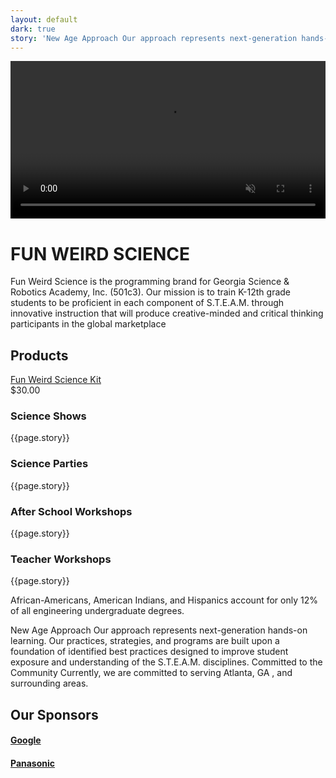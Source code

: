 ```yaml
---
layout: default
dark: true
story: 'New Age Approach Our approach represents next-generation hands-on learning. Our         practices, strategies, and programs are built upon a foundation of identified              best practices designed'
---
```

<style>
  video{
    display: block;
    width:100%;
    margin:0 auto;
  }
</style>
<video controls autoplay muted loop>
  <source src = '{{site.baseurl}}/assets/video.mp4' type = 'video/mp4' >
</video>
<div class = 'main green flex-in'>
  <div class = 'child tripple'>
    <h1>FUN WEIRD SCIENCE</h1>
    <span class = 'border'></span>
    <p>
      Fun Weird Science is the programming brand for Georgia Science & Robotics Academy, Inc. (501c3). Our mission is to train K-12th grade students to be proficient in each component of S.T.E.A.M. through innovative instruction that will produce creative-minded and critical thinking participants in the global marketplace
    </p>
    <h2>Products</h2>
    <div>
      <a class = 'product' href = '{{site.baseurl}}/products/'>Fun Weird Science Kit</a>
    </div>
    $30.00
  </div>
</div>
<div class = 'full shows'>
  <div class = 'flex-in'>
      <h3>Science Shows</h3>
  </div>
</div>
<div class = 'dull flex'>
  <div class = 'tripple flex-in'>
    <p>{{page.story}}</p>
  </div>
</div>
<div class = 'full parties'>
  <div class = 'flex-in'>
      <h3>Science Parties</h3>
  </div>
</div>
<div class = 'dark flex'>
  <div class = 'tripple flex-in'>
    <p>{{page.story}}</p>
  </div>
</div>
<div class = 'full workshops'>
  <div class = 'flex-in'>
      <h3>After School Workshops</h3>
  </div>
</div>
<div class = 'dull flex'>
  <div class = 'tripple flex-in'>
    <p>{{page.story}}
  </div>
</div>
<div class = 'full teachers'>
  <div class = 'flex-in'>
    <h3>Teacher Workshops</h3>
  </div>
</div>
<div class = 'dark flex'>
  <div class = 'tripple flex-in'>
    <p>{{page.story}}</p>
  </div>
</div>
<div class = 'bright flex-in'>
  <div class = 'tripple'>
    <div class = 'banner'>
      <i class = 'icon icon-qoute'></i>
      African-Americans, American Indians, and Hispanics account for only 12% of all engineering undergraduate degrees.
    </div>
    <p>New Age Approach Our approach represents next-generation hands-on learning. Our practices, strategies, and programs are built upon a foundation of identified best practices designed to improve student exposure and understanding of the S.T.E.A.M. disciplines. Committed to the Community Currently, we are committed to serving Atlanta, GA , and surrounding areas.</p>
    <h2>Our Sponsors</h2>
    <h4><a href = 'https://www.google.ca' class = 'mark' target = '_blank'>Google</a></h4>
    <h4><a href = 'https://panasonic.com' class = 'mark' target = '_blank'>Panasonic</a></h4>
  </div>
</div>